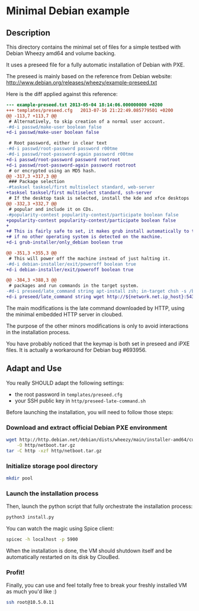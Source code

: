 Minimal Debian example
======================

## Description

This directory contains the minimal set of files for a simple testbed with
Debian Wheezy amd64 and volume backing.

It uses a preseed file for a fully automatic installation of Debian with PXE.

The preseed is mainly based on the reference from Debian website:
http://www.debian.org/releases/wheezy/example-preseed.txt

Here is the diff applied against this reference:

```diff
--- example-preseed.txt	2013-05-04 18:14:06.000000000 +0200
+++ templates/preseed.cfg	2013-07-16 21:22:49.085779501 +0200
@@ -113,7 +113,7 @@
 # Alternatively, to skip creation of a normal user account.
-#d-i passwd/make-user boolean false
+d-i passwd/make-user boolean false

 # Root password, either in clear text
-#d-i passwd/root-password password r00tme
-#d-i passwd/root-password-again password r00tme
+d-i passwd/root-password password rootroot
+d-i passwd/root-password-again password rootroot
 # or encrypted using an MD5 hash.
@@ -317,3 +317,3 @@
 ### Package selection
-#tasksel tasksel/first multiselect standard, web-server
+tasksel tasksel/first multiselect standard, ssh-server
 # If the desktop task is selected, install the kde and xfce desktops
@@ -332,3 +332,7 @@
 # popular and include it on CDs.
-#popularity-contest popularity-contest/participate boolean false
+popularity-contest popularity-contest/participate boolean false
+
+# This is fairly safe to set, it makes grub install automatically to the MBR
+# if no other operating system is detected on the machine.
+d-i grub-installer/only_debian boolean true

@@ -351,3 +355,3 @@
 # This will power off the machine instead of just halting it.
-#d-i debian-installer/exit/poweroff boolean true
+d-i debian-installer/exit/poweroff boolean true

@@ -384,3 +388,3 @@
 # packages and run commands in the target system.
-#d-i preseed/late_command string apt-install zsh; in-target chsh -s /bin/zsh
+d-i preseed/late_command string wget http://${network.net.ip_host}:5432/http/preseed-late-command.sh -O /target/opt/preseed-late-command.sh; in-target bash /opt/preseed-late-command.sh
```

The main modifications is the late command downloaded by HTTP, using the
minimal embedded HTTP server in cloubed.

The purpose of the other minors modifications is only to avoid interactions in
the installation process.

You have probably noticed that the keymap is both set in preseed and iPXE
files. It is actually a workaround for Debian bug #693956.

## Adapt and Use

You really SHOULD adapt the following settings:

* the root password in `templates/preseed.cfg`
* your SSH public key in `http/preseed-late-command.sh`

Before launching the installation, you will need to follow those steps:

### Download and extract official Debian PXE environment

```sh
wget http://http.debian.net/debian/dists/wheezy/main/installer-amd64/current/images/netboot/netboot.tar.gz \
    -O http/netboot.tar.gz
tar -C http -xzf http/netboot.tar.gz
```

### Initialize storage pool directory

```sh
mkdir pool
```

### Launch the installation process

Then, launch the python script that fully orchestrate the installation process:

```sh
python3 install.py
```

You can watch the magic using Spice client:

```sh
spicec -h localhost -p 5900
```

When the installation is done, the VM should shutdown itself and be
automatically restarted on its disk by ClouBed.

### Profit!

Finally, you can use and feel totally free to break your freshly installed VM
as much you'd like :)

```sh
ssh root@10.5.0.11
```
